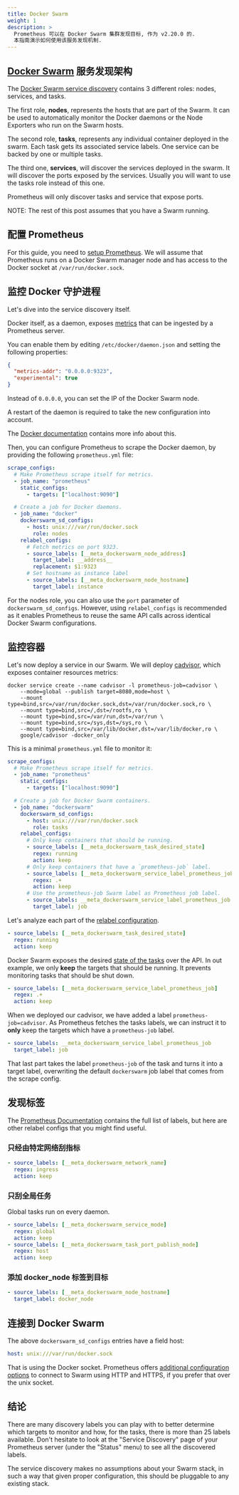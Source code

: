 ```yaml
---
title: Docker Swarm
weight: 1
description: >
  Prometheus 可以在 Docker Swarm 集群发现目标, 作为 v2.20.0 的.
  本指南演示如何使用该服务发现机制.
---
```


## [Docker Swarm][swarm] 服务发现架构

The [Docker Swarm service discovery][swarmsd] contains 3 different roles: nodes, services,
and tasks.

The first role, **nodes**, represents the hosts that are part of the Swarm. It
can be used to automatically monitor the Docker daemons or the Node Exporters
who run on the Swarm hosts.

The second role, **tasks**, represents any individual container deployed in the
swarm. Each task gets its associated service labels. One service can be backed by
one or multiple tasks.

The third one, **services**, will discover the services deployed in the
swarm. It will discover the ports exposed by the services. Usually you will want
to use the tasks role instead of this one.

Prometheus will only discover tasks and service that expose ports.

NOTE: The rest of this post assumes that you have a Swarm running.

## 配置 Prometheus

For this guide, you need to [setup Prometheus][setup]. We will assume that
Prometheus runs on a Docker Swarm manager node and has access to the Docker
socket at `/var/run/docker.sock`.

## 监控 Docker 守护进程

Let's dive into the service discovery itself.

Docker itself, as a daemon, exposes [metrics][dockermetrics] that can be
ingested by a Prometheus server.

You can enable them by editing `/etc/docker/daemon.json` and setting the
following properties:

```json
{
  "metrics-addr": "0.0.0.0:9323",
  "experimental": true
}
```

Instead of `0.0.0.0`, you can set the IP of the Docker Swarm node.

A restart of the daemon is required to take the new configuration into account.

The [Docker documentation][dockermetrics] contains more info about this.

Then, you can configure Prometheus to scrape the Docker daemon, by providing the
following `prometheus.yml` file:

```yaml
scrape_configs:
  # Make Prometheus scrape itself for metrics.
  - job_name: "prometheus"
    static_configs:
      - targets: ["localhost:9090"]

  # Create a job for Docker daemons.
  - job_name: "docker"
    dockerswarm_sd_configs:
      - host: unix:///var/run/docker.sock
        role: nodes
    relabel_configs:
      # Fetch metrics on port 9323.
      - source_labels: [__meta_dockerswarm_node_address]
        target_label: __address__
        replacement: $1:9323
      # Set hostname as instance label
      - source_labels: [__meta_dockerswarm_node_hostname]
        target_label: instance
```

For the nodes role, you can also use the `port` parameter of
`dockerswarm_sd_configs`. However, using `relabel_configs` is recommended as it
enables Prometheus to reuse the same API calls across identical Docker Swarm
configurations.

## 监控容器

Let's now deploy a service in our Swarm. We will deploy [cadvisor][cad], which
exposes container resources metrics:

```shell
docker service create --name cadvisor -l prometheus-job=cadvisor \
    --mode=global --publish target=8080,mode=host \
    --mount type=bind,src=/var/run/docker.sock,dst=/var/run/docker.sock,ro \
    --mount type=bind,src=/,dst=/rootfs,ro \
    --mount type=bind,src=/var/run,dst=/var/run \
    --mount type=bind,src=/sys,dst=/sys,ro \
    --mount type=bind,src=/var/lib/docker,dst=/var/lib/docker,ro \
    google/cadvisor -docker_only
```

This is a minimal `prometheus.yml` file to monitor it:

```yaml
scrape_configs:
  # Make Prometheus scrape itself for metrics.
  - job_name: "prometheus"
    static_configs:
      - targets: ["localhost:9090"]

  # Create a job for Docker Swarm containers.
  - job_name: "dockerswarm"
    dockerswarm_sd_configs:
      - host: unix:///var/run/docker.sock
        role: tasks
    relabel_configs:
      # Only keep containers that should be running.
      - source_labels: [__meta_dockerswarm_task_desired_state]
        regex: running
        action: keep
      # Only keep containers that have a `prometheus-job` label.
      - source_labels: [__meta_dockerswarm_service_label_prometheus_job]
        regex: .+
        action: keep
      # Use the prometheus-job Swarm label as Prometheus job label.
      - source_labels: __meta_dockerswarm_service_label_prometheus_job
        target_label: job
```

Let's analyze each part of the [relabel configuration][rela].

```yaml
- source_labels: [__meta_dockerswarm_task_desired_state]
  regex: running
  action: keep
```

Docker Swarm exposes the desired [state of the tasks][state] over the API. In
out example, we only **keep** the targets that should be running. It prevents
monitoring tasks that should be shut down.

```yaml
- source_labels: [__meta_dockerswarm_service_label_prometheus_job]
  regex: .+
  action: keep
```

When we deployed our cadvisor, we have added a label `prometheus-job=cadvisor`.
As Prometheus fetches the tasks labels, we can instruct it to **only** keep the
targets which have a `prometheus-job` label.

```yaml
- source_labels: __meta_dockerswarm_service_label_prometheus_job
  target_label: job
```

That last part takes the label `prometheus-job` of the task and turns it into
a target label, overwriting the default `dockerswarm` job label that comes from
the scrape config.

## 发现标签

The [Prometheus Documentation][swarmsd] contains the full list of labels, but
here are other relabel configs that you might find useful.

### 只经由特定网络刮指标

```yaml
- source_labels: [__meta_dockerswarm_network_name]
  regex: ingress
  action: keep
```

### 只刮全局任务

Global tasks run on every daemon.

```yaml
- source_labels: [__meta_dockerswarm_service_mode]
  regex: global
  action: keep
- source_labels: [__meta_dockerswarm_task_port_publish_mode]
  regex: host
  action: keep
```

### 添加 docker_node 标签到目标

```yaml
- source_labels: [__meta_dockerswarm_node_hostname]
  target_label: docker_node
```

## 连接到 Docker Swarm

The above `dockerswarm_sd_configs` entries have a field host:

```yaml
host: unix:///var/run/docker.sock
```

That is using the Docker socket. Prometheus offers [additional configuration
options][swarmsd] to connect to Swarm using HTTP and HTTPS, if you prefer that
over the unix socket.

## 结论

There are many discovery labels you can play with to better determine which
targets to monitor and how, for the tasks, there is more than 25 labels
available. Don't hesitate to look at the "Service Discovery" page of your
Prometheus server (under the "Status" menu) to see all the discovered labels.

The service discovery makes no assumptions about your Swarm stack, in such a way
that given proper configuration, this should be pluggable to any existing stack.

[state]: https://docs.docker.com/engine/swarm/how-swarm-mode-works/swarm-task-states/
[rela]: https://prometheus.io/docs/prometheus/latest/configuration/configuration/#relabel_config
[swarm]: https://docs.docker.com/engine/swarm/
[swarmsd]: https://prometheus.io/docs/prometheus/latest/configuration/configuration/#dockerswarm_sd_config
[dockermetrics]: https://docs.docker.com/config/daemon/prometheus/
[cad]: https://github.com/google/cadvisor
[setup]: https://prometheus.io/docs/prometheus/latest/getting_started/
